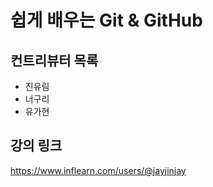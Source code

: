 # 쉽게 배우는 Git & GitHub

## 컨트리뷰터 목록

- 진유림
- 너구리
- 유가현

## 강의 링크
https://www.inflearn.com/users/@jayjinjay